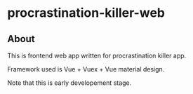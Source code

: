 # procrastination-killer-web

## About
This is frontend web app written for procrastination killer app.

Framework used is Vue + Vuex + Vue material design.

Note that this is early developement stage.

